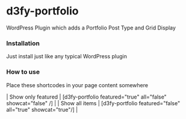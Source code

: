 # d3fy-portfolio
WordPress Plugin which adds a Portfolio Post Type and Grid Display

### Installation

Just install just like any typical WordPress plugin

### How to use

Place these shortcodes in your page content somewhere

| Show only featured | [d3fy-portfolio featured="true" all="false" showcat="false" /] |
| Show all items     | [d3fy-portfolio featured="false" all="true" showcat="true"/]   |
